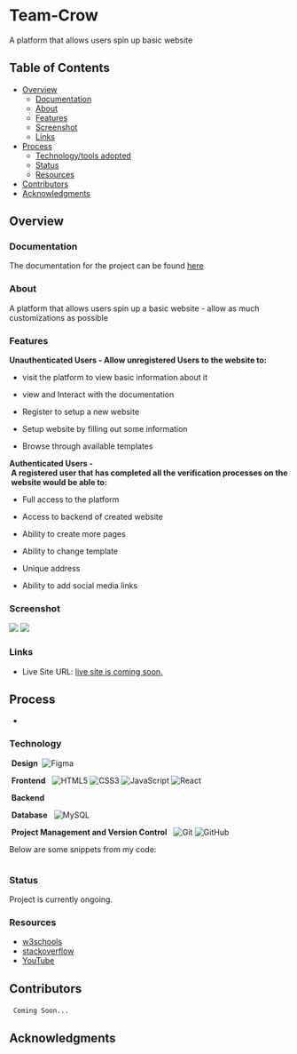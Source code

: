 # Team-Crow
A platform that allows users spin up basic website
 ## Table of Contents 
  
- [Overview](#overview) 
    - [Documentation](#documentation) 
    - [About](#about) 
    - [Features](#features) 
    - [Screenshot](#screenshot) 
    - [Links](#links) 
- [Process](#process) 
    - [Technology/tools adopted](#technology) 
    - [Status](#status) 
    - [Resources](#resources) 
- [Contributors](#contributors) 
- [Acknowledgments](#acknowledgments) 
  
 ## Overview 
  
 ### Documentation 
  
 The documentation for the project can be found [here](https://docs.google.com/document/d/1bAC8SA4oRWiUVSE1V6M7vfbzWTZvqheq-qBEUF9HYHM/edit) 
  
 ### About 
  
A platform that allows users spin up a basic website - allow as much customizations as possible 
  
### Features 
  
**Unauthenticated Users - Allow unregistered Users to the website to:** 
  
 - visit the platform to view basic information about it 

 - view and Interact with the documentation 

 - Register to setup a new website
 - Setup website by filling out some information
 - Browse through available templates

  
**Authenticated Users - A registered user that has completed all the verification processes on the website would be able to:**
  
 - Full access to the platform 

 - Access to backend of created website 
 - Ability to create more pages
 - Ability to change template
 - Unique address
 - Ability to add social media links
 
  
 ### Screenshot 
  
 ![](./) 
 ![](./) 
  
 ### Links 
- Live Site URL: [live site is coming soon.](https://google.com) 
  
 ## Process  
  - 
  
### Technology 
  
  **Design** 
  ![Figma](https://img.shields.io/badge/figma-%23F24E1E.svg?style=for-the-badge&logo=figma&logoColor=white) 
 
  **Frontend**
   ![HTML5](https://img.shields.io/badge/html5-%23E34F26.svg?style=for-the-badge&logo=html5&logoColor=white) ![CSS3](https://img.shields.io/badge/css3-%231572B6.svg?style=for-the-badge&logo=css3&logoColor=white) ![JavaScript](https://img.shields.io/badge/javascript-%23323330.svg?style=for-the-badge&logo=javascript&logoColor=%23F7DF1E) ![React](<img src="https://raw.githubusercontent.com/devicons/devicon/master/icons/react/react-original-wordmark.svg" alt="react" width="40" height="40"/>)
  
  **Backend**
 
  
  **Database**
   ![MySQL](https://img.shields.io/badge/mysql-%2300f.svg?style=for-the-badge&logo=mysql&logoColor=white) 
  
  **Project Management and Version Control**
   ![Git](https://img.shields.io/badge/git-%23121011.svg?style=for-the-badge&logo=git&logoColor=white) ![GitHub](https://img.shields.io/badge/github-%23121011.svg?style=for-the-badge&logo=github&logoColor=white) 
  
 
 Below are some snippets from my code: 
  
 ```css 

 ``` 
  
### Status 
  
 Project is currently ongoing. 
  
  
### Resources 
  
- [w3schools](https://www.w3schools.com) 
- [stackoverflow](https://www.stackoverflow.com) 
- [YouTube](https://www.youtube.com) 
  
## Contributors  
 ` Coming Soon...`

## Acknowledgments

